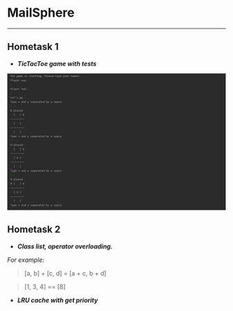 # MailSphere
***
## Hometask 1
+ ***TicTacToe game with tests***

![](https://github.com/Armenqaa/MailSphere/blob/master/img/TicTacToe.jpg)
## Hometask 2
+ ***Class list, operator overloading.***

*For example:*
>[a, b] + [c, d] = [a + c, b + d]

>[1, 3, 4] == [8]

+ ***LRU cache with get priority***
